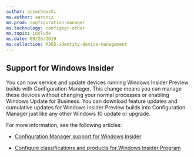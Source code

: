 ```yaml
---
author: aczechowski
ms.author: aaroncz
ms.prod: configuration-manager
ms.technology: configmgr-other
ms.topic: include
ms.date: 09/26/2019
ms.collection: M365-identity-device-management
---
```


## <a name="bkmk_wifb"></a> Support for Windows Insider

<!--3556023-->

You can now service and update devices running Windows Insider Preview builds with Configuration Manager. This change means you can manage these devices without changing your normal processes or enabling Windows Update for Business. You can download feature updates and cumulative updates for Windows Insider Preview builds into Configuration Manager just like any other Windows 10 update or upgrade.

For more information, see the following articles:

- [Configuration Manager support for Windows Insider](/sccm/core/plan-design/configs/support-for-windows-10#bkmk_WIfB-support)

- [Configure classifications and products for Windows Insider Program](/sccm/sum/get-started/configure-classifications-and-products#bkmk_WIfB)
